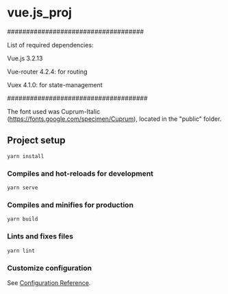 # vue.js_proj

####################################

List of required dependencies:

Vue.js 3.2.13

Vue-router 4.2.4: for routing

Vuex 4.1.0: for state-management

#####################################

The font used was Cuprum-Italic (https://fonts.google.com/specimen/Cuprum), located in the "public" folder.

## Project setup
```
yarn install
```

### Compiles and hot-reloads for development
```
yarn serve
```

### Compiles and minifies for production
```
yarn build
```

### Lints and fixes files
```
yarn lint
```

### Customize configuration
See [Configuration Reference](https://cli.vuejs.org/config/).
